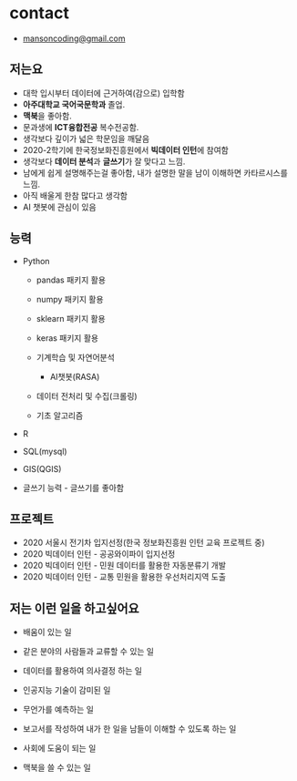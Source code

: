 # contact

- mansoncoding@gmail.com

## 저는요 

- 대학 입시부터 데이터에 근거하여(감으로) 입학함
- **아주대학교 국어국문학과** 졸업.
- **맥북**을 좋아함.
- 문과생에 **ICT융합전공** 복수전공함.
- 생각보다 깊이가 넓은 학문임을 깨달음
- 2020-2학기에 한국정보화진흥원에서 **빅데이터 인턴**에 참여함 
- 생각보다 **데이터 분석**과 **글쓰기**가 잘 맞다고 느낌.
- 남에게 쉽게 설명해주는걸 좋아함, 내가 설명한 말을 남이 이해하면 카타르시스를 느낌.
- 아직 배울게 한참 많다고 생각함
- AI 챗봇에 관심이 있음

## 능력

- Python

  - pandas 패키지 활용

  - numpy 패키지 활용

  - sklearn 패키지 활용

  - keras 패키지 활용

  - 기계학습 및 자연어분석
  
  	- AI챗봇(RASA)

  - 데이터 전처리 및 수집(크롤링)

  - 기초 알고리즘

    

- R

  

- SQL(mysql)

- GIS(QGIS)

- 글쓰기 능력 - 글쓰기를 좋아함

  

  

## 프로젝트

- 2020 서울시 전기차 입지선정(한국 정보화진흥원 인턴 교육 프로젝트 중)
- 2020 빅데이터 인턴 - 공공와이파이 입지선정
- 2020 빅데이터 인턴 - 민원 데이터를 활용한 자동분류기 개발
- 2020 빅데이터 인턴 - 교통 민원을 활용한 우선처리지역 도출


## 저는 이런 일을 하고싶어요

- 배움이 있는 일

- 같은 분야의 사람들과 교류할 수 있는 일

- 데이터를 활용하여 의사결정 하는 일 

- 인공지능 기술이 감미된 일

- 무언가를 예측하는 일

- 보고서를 작성하여 내가 한 일을 남들이 이해할 수 있도록 하는 일

- 사회에 도움이 되는 일

- 맥북을 쓸 수 있는 일

<!---
ManSonCoding/ManSonCoding is a ✨ special ✨ repository because its `README.md` (this file) appears on your GitHub profile.
You can click the Preview link to take a look at your changes.
--->
